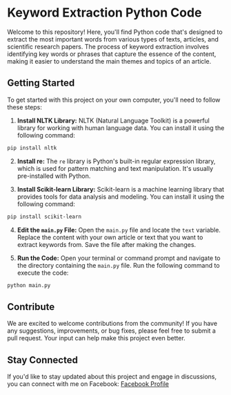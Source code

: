 # Keyword Extraction Python Code

Welcome to this repository! Here, you'll find Python code that's designed to extract the most important words from various types of texts, articles, and scientific research papers. The process of keyword extraction involves identifying key words or phrases that capture the essence of the content, making it easier to understand the main themes and topics of an article.

## Getting Started

To get started with this project on your own computer, you'll need to follow these steps:

1. **Install NLTK Library:** NLTK (Natural Language Toolkit) is a powerful library for working with human language data. You can install it using the following command:
```bash
pip install nltk
```

2. **Install re:** The `re` library is Python's built-in regular expression library, which is used for pattern matching and text manipulation. It's usually pre-installed with Python.

3. **Install Scikit-learn Library:** Scikit-learn is a machine learning library that provides tools for data analysis and modeling. You can install it using the following command:

```bash
pip install scikit-learn
```

4. **Edit the `main.py` File:** Open the `main.py` file and locate the `text` variable. Replace the content with your own article or text that you want to extract keywords from. Save the file after making the changes.

5. **Run the Code:** Open your terminal or command prompt and navigate to the directory containing the `main.py` file. Run the following command to execute the code:
```bash
python main.py
```

## Contribute

We are excited to welcome contributions from the community! If you have any suggestions, improvements, or bug fixes, please feel free to submit a pull request. Your input can help make this project even better.

## Stay Connected

If you'd like to stay updated about this project and engage in discussions, you can connect with me on Facebook:
[Facebook Profile](https://www.facebook.com/profile.php?id=100049592914479)
